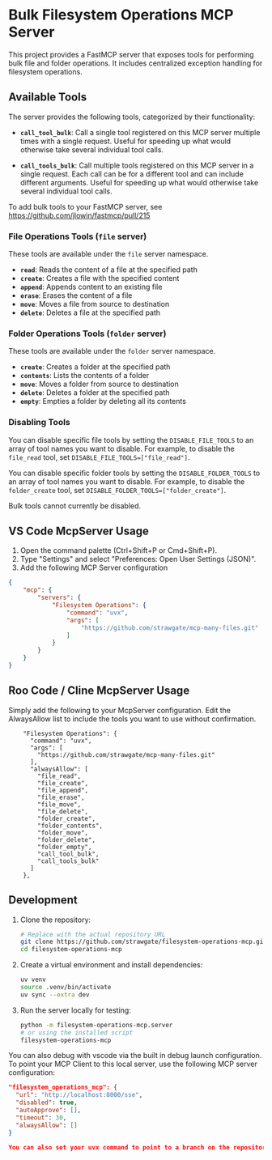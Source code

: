 # Bulk Filesystem Operations MCP Server

This project provides a FastMCP server that exposes tools for performing bulk file and folder operations. It includes centralized exception handling for filesystem operations.

## Available Tools

The server provides the following tools, categorized by their functionality:

*   **`call_tool_bulk`**: Call a single tool registered on this MCP server multiple times with a single request. Useful for speeding up what would otherwise take several individual tool calls.

*   **`call_tools_bulk`**: Call multiple tools registered on this MCP server in a single request. Each call can be for a different tool and can include different arguments. Useful for speeding up what would otherwise take several individual tool calls.

To add bulk tools to your FastMCP server, see https://github.com/jlowin/fastmcp/pull/215

### File Operations Tools (`file` server)

These tools are available under the `file` server namespace.

*   **`read`**: Reads the content of a file at the specified path
*   **`create`**: Creates a file with the specified content
*   **`append`**: Appends content to an existing file
*   **`erase`**: Erases the content of a file
*   **`move`**: Moves a file from source to destination
*   **`delete`**: Deletes a file at the specified path

### Folder Operations Tools (`folder` server)

These tools are available under the `folder` server namespace.

*   **`create`**: Creates a folder at the specified path
*   **`contents`**: Lists the contents of a folder
*   **`move`**: Moves a folder from source to destination
*   **`delete`**: Deletes a folder at the specified path
*   **`empty`**: Empties a folder by deleting all its contents

### Disabling Tools
You can disable specific file tools by setting the `DISABLE_FILE_TOOLS` to an array of tool names you want to disable. For example, to disable the `file_read` tool, set `DISABLE_FILE_TOOLS=["file_read"]`.

You can disable specific folder tools by setting the `DISABLE_FOLDER_TOOLS` to an array of tool names you want to disable. For example, to disable the `folder_create` tool, set `DISABLE_FOLDER_TOOLS=["folder_create"]`.

Bulk tools cannot currently be disabled.

## VS Code McpServer Usage
1. Open the command palette (Ctrl+Shift+P or Cmd+Shift+P).
2. Type "Settings" and select "Preferences: Open User Settings (JSON)".
3. Add the following MCP Server configuration

```json
{
    "mcp": {
        "servers": {
            "Filesystem Operations": {
                "command": "uvx",
                "args": [
                    "https://github.com/strawgate/mcp-many-files.git"
                ]
            }
        }
    }
}
```

## Roo Code / Cline McpServer Usage
Simply add the following to your McpServer configuration. Edit the AlwaysAllow list to include the tools you want to use without confirmation.

```
    "Filesystem Operations": {
      "command": "uvx",
      "args": [
        "https://github.com/strawgate/mcp-many-files.git"
      ],
      "alwaysAllow": [
        "file_read",
        "file_create",
        "file_append",
        "file_erase",
        "file_move",
        "file_delete",
        "folder_create",
        "folder_contents",
        "folder_move",
        "folder_delete",
        "folder_empty",
        "call_tool_bulk",
        "call_tools_bulk"
      ]
    },
```

## Development

1.  Clone the repository:
    ```bash
    # Replace with the actual repository URL
    git clone https://github.com/strawgate/filesystem-operations-mcp.git
    cd filesystem-operations-mcp
    ```
2.  Create a virtual environment and install dependencies:
    ```bash
    uv venv
    source .venv/bin/activate
    uv sync --extra dev
    ```
3.  Run the server locally for testing:
    ```bash
    python -m filesystem-operations-mcp.server
    # or using the installed script
    filesystem-operations-mcp
    ```

You can also debug with vscode via the built in debug launch configuration. To point your MCP Client to this local server, use the following MCP server configuration:
```json
"filesystem_operations_mcp": {
  "url": "http://localhost:8000/sse",
  "disabled": true,
  "autoApprove": [],
  "timeout": 30,
  "alwaysAllow": []
}

You can also set your uvx command to point to a branch on the repository via `"git+https://github.com/strawgate/filesystem-operations-mcp@branch-name"`.